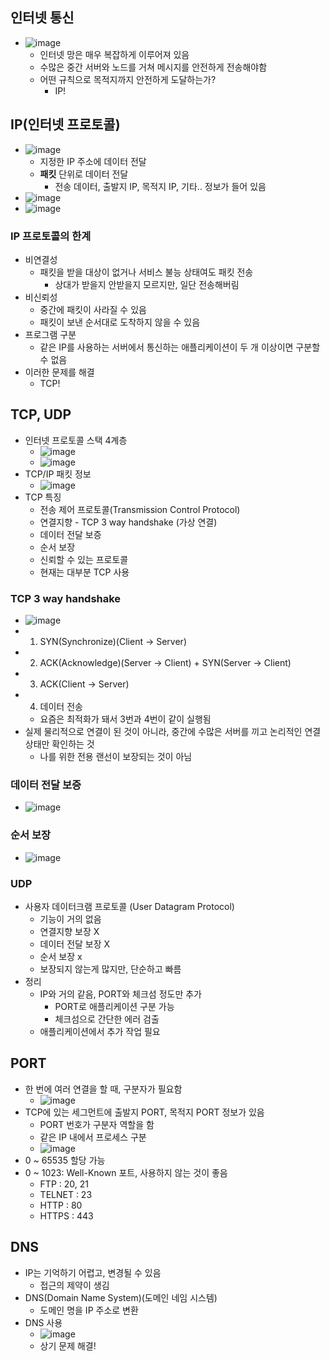 ## 인터넷 통신
- ![image](https://user-images.githubusercontent.com/102513932/198168269-3576ba0e-3b68-4d85-b757-67e77b21c720.png)
  - 인터넷 망은 매우 복잡하게 이루어져 있음
  - 수많은 중간 서버와 노드를 거쳐 메시지를 안전하게 전송해야함
  - 어떤 규칙으로 목적지까지 안전하게 도달하는가?
    - IP!
## IP(인터넷 프로토콜)
- ![image](https://user-images.githubusercontent.com/102513932/198168462-769704f6-d1a8-4370-b6f4-5abcecceec1c.png)
  - 지정한 IP 주소에 데이터 전달
  - **패킷** 단위로 데이터 전달
    - 전송 데이터, 출발지 IP, 목적지 IP, 기타.. 정보가 들어 있음
-  ![image](https://user-images.githubusercontent.com/102513932/198168667-f9a70e45-4def-4188-b9d4-22ab8e6cd787.png)
- ![image](https://user-images.githubusercontent.com/102513932/198168773-f6c188b5-094d-41e5-9f4a-b03190a9eaf2.png)

### IP 프로토콜의 한계
- 비연결성
  - 패킷을 받을 대상이 없거나 서비스 불능 상태여도 패킷 전송
    - 상대가 받을지 안받을지 모르지만, 일단 전송해버림
- 비신뢰성
  - 중간에 패킷이 사라질 수 있음
  - 패킷이 보낸 순서대로 도착하지 않을 수 있음
- 프로그램 구분
  - 같은 IP를 사용하는 서버에서 통신하는 애플리케이션이 두 개 이상이면 구분할 수 없음
- 이러한 문제를 해결
  - TCP!
## TCP, UDP
- 인터넷 프로토콜 스택 4계층
  - ![image](https://user-images.githubusercontent.com/102513932/198169912-57e50b85-f5e2-4668-ab53-04a712321e65.png)
  - ![image](https://user-images.githubusercontent.com/102513932/198170156-90f295a4-f7a0-451b-806a-392eea8b5e78.png)
- TCP/IP 패킷 정보
  - ![image](https://user-images.githubusercontent.com/102513932/198170334-2505617c-2f64-4dba-9b47-889739cefd41.png)
- TCP 특징
  - 전송 제어 프로토콜(Transmission Control Protocol)
  - 연결지향 - TCP 3 way handshake (가상 연결)
  - 데이터 전달 보증
  - 순서 보장
  - 신뢰할 수 있는 프로토콜
  - 현재는 대부분 TCP 사용
### TCP 3 way handshake
- ![image](https://user-images.githubusercontent.com/102513932/198170577-b5316fb0-cbeb-43b6-ad18-5aafafbbf784.png)
- 1. SYN(Synchronize)(Client -> Server) 
- 2. ACK(Acknowledge)(Server -> Client) + SYN(Server -> Client)
- 3. ACK(Client -> Server)
- 4. 데이터 전송
  - 요즘은 최적화가 돼서 3번과 4번이 같이 실행됨
- 실제 물리적으로 연결이 된 것이 아니라, 중간에 수많은 서버를 끼고 논리적인 연결 상태만 확인하는 것
  - 나를 위한 전용 랜선이 보장되는 것이 아님
### 데이터 전달 보증
- ![image](https://user-images.githubusercontent.com/102513932/198171405-f5efd476-99fa-46ac-b40f-5cdb040d9f61.png)
### 순서 보장
- ![image](https://user-images.githubusercontent.com/102513932/198171423-b04545c3-54de-450b-8e2a-94ab0e6aaf52.png)
### UDP
- 사용자 데이터크램 프로토콜 (User Datagram Protocol)
  - 기능이 거의 없음
  - 연결지향 보장 X
  - 데이터 전달 보장 X
  - 순서 보장 x
  - 보장되지 않는게 많지만, 단순하고 빠름
- 정리
  - IP와 거의 같음, PORT와 체크섬 정도만 추가
    - PORT로 애플리케이션 구분 가능
    - 체크섬으로 간단한 에러 검출
  - 애플리케이션에서 추가 작업 필요
## PORT
- 한 번에 여러 연결을 할 때, 구분자가 필요함
  - ![image](https://user-images.githubusercontent.com/102513932/198173546-47efedfb-625a-441f-a9ff-a1efc53d6a60.png)
- TCP에 있는 세그먼트에 출발지 PORT, 목적지 PORT 정보가 있음
  - PORT 번호가 구분자 역할을 함
  - 같은 IP 내에서 프로세스 구분
  -  ![image](https://user-images.githubusercontent.com/102513932/198173700-d662033d-1002-4be6-910f-5548fb9d0f2a.png)
- 0 ~ 65535 할당 가능
- 0 ~ 1023: Well-Known 포트, 사용하지 않는 것이 좋음
  - FTP : 20, 21
  - TELNET : 23
  - HTTP : 80
  - HTTPS : 443
## DNS
- IP는 기억하기 어렵고, 변경될 수 있음
  - 접근의 제약이 생김
- DNS(Domain Name System)(도메인 네임 시스템)
  - 도메인 명을 IP 주소로 변환
- DNS 사용
  - ![image](https://user-images.githubusercontent.com/102513932/198174078-219aba24-dec1-493b-9b50-63ded64885b8.png)
  - 상기 문제 해결!